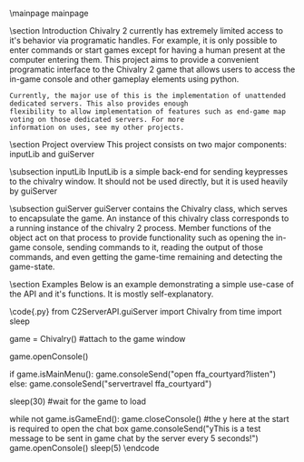 \mainpage mainpage

\section Introduction
    Chivalry 2 currently has extremely limited access to it's behavior via programatic handles. For example, it is 
    only possible to enter commands or start games except for having a human present at the computer entering them. 
    This project aims to provide a convenient programatic interface to the Chivalry 2 game that allows users to access the
    in-game console and other gameplay elements using python.

    Currently, the major use of this is the implementation of unattended dedicated servers. This also provides enough
    flexibility to allow implementation of features such as end-game map voting on those dedicated servers. For more
    information on uses, see my other projects.

\section Project overview
    This project consists on two major components: inputLib and guiServer

\subsection inputLib
    InputLib is a simple back-end for sending keypresses to the chivalry window. It should not be used directly, but it
        is used heavily by guiServer

\subsection guiServer
    guiServer contains the Chivalry class, which serves to encapsulate the game. An instance of this chivalry class
    corresponds to a running instance of the chivalry 2 process. Member functions of the object act on that process to
    provide functionality such as opening the in-game console, sending commands to it, reading the output of those commands,
    and even getting the game-time remaining and detecting the game-state.

\section Examples
Below is an example demonstrating a simple use-case of the API and it's functions. It is mostly self-explanatory.

\code{.py}
from C2ServerAPI.guiServer import Chivalry
from time import sleep

game = Chivalry() #attach to the game window

game.openConsole()

if game.isMainMenu():
    game.consoleSend("open ffa_courtyard?listen")
else:
    game.consoleSend("servertravel ffa_courtyard")

sleep(30) #wait for the game to load

while not game.isGameEnd():
    game.closeConsole()
    #the y here at the start is required to open the chat box
    game.consoleSend("yThis is a test message to be sent in game chat by the server every 5 seconds!")
    game.openConsole()
    sleep(5)
\endcode
